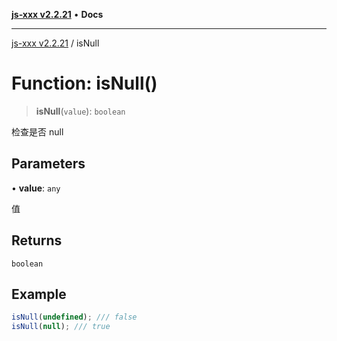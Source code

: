 [**js-xxx v2.2.21**](../README.md) • **Docs**

***

[js-xxx v2.2.21](../README.md) / isNull

# Function: isNull()

> **isNull**(`value`): `boolean`

检查是否 null

## Parameters

• **value**: `any`

值

## Returns

`boolean`

## Example

```ts
isNull(undefined); /// false
isNull(null); /// true
```
